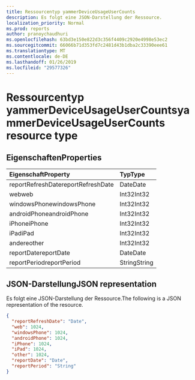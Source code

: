 ```yaml
---
title: Ressourcentyp yammerDeviceUsageUserCounts
description: Es folgt eine JSON-Darstellung der Ressource.
localization_priority: Normal
ms.prod: reports
author: pranoychaudhuri
ms.openlocfilehash: 63bd3e150e822d3c356f4409c2920e4998e53ec2
ms.sourcegitcommit: 66066b71d353fd7c2481d43b1dba2c33390eee61
ms.translationtype: MT
ms.contentlocale: de-DE
ms.lasthandoff: 01/26/2019
ms.locfileid: "29577326"
---
```

# <a name="yammerdeviceusageusercounts-resource-type"></a><span data-ttu-id="270d1-103">Ressourcentyp yammerDeviceUsageUserCounts</span><span class="sxs-lookup"><span data-stu-id="270d1-103">yammerDeviceUsageUserCounts resource type</span></span>

## <a name="properties"></a><span data-ttu-id="270d1-104">Eigenschaften</span><span class="sxs-lookup"><span data-stu-id="270d1-104">Properties</span></span>

| <span data-ttu-id="270d1-105">Eigenschaft</span><span class="sxs-lookup"><span data-stu-id="270d1-105">Property</span></span>          | <span data-ttu-id="270d1-106">Typ</span><span class="sxs-lookup"><span data-stu-id="270d1-106">Type</span></span>   |
| :---------------- | :----- |
| <span data-ttu-id="270d1-107">reportRefreshDate</span><span class="sxs-lookup"><span data-stu-id="270d1-107">reportRefreshDate</span></span> | <span data-ttu-id="270d1-108">Date</span><span class="sxs-lookup"><span data-stu-id="270d1-108">Date</span></span>   |
| <span data-ttu-id="270d1-109">web</span><span class="sxs-lookup"><span data-stu-id="270d1-109">web</span></span>               | <span data-ttu-id="270d1-110">Int32</span><span class="sxs-lookup"><span data-stu-id="270d1-110">Int32</span></span>  |
| <span data-ttu-id="270d1-111">windowsPhone</span><span class="sxs-lookup"><span data-stu-id="270d1-111">windowsPhone</span></span>      | <span data-ttu-id="270d1-112">Int32</span><span class="sxs-lookup"><span data-stu-id="270d1-112">Int32</span></span>  |
| <span data-ttu-id="270d1-113">androidPhone</span><span class="sxs-lookup"><span data-stu-id="270d1-113">androidPhone</span></span>      | <span data-ttu-id="270d1-114">Int32</span><span class="sxs-lookup"><span data-stu-id="270d1-114">Int32</span></span>  |
| <span data-ttu-id="270d1-115">iPhone</span><span class="sxs-lookup"><span data-stu-id="270d1-115">iPhone</span></span>            | <span data-ttu-id="270d1-116">Int32</span><span class="sxs-lookup"><span data-stu-id="270d1-116">Int32</span></span>  |
| <span data-ttu-id="270d1-117">iPad</span><span class="sxs-lookup"><span data-stu-id="270d1-117">iPad</span></span>              | <span data-ttu-id="270d1-118">Int32</span><span class="sxs-lookup"><span data-stu-id="270d1-118">Int32</span></span>  |
| <span data-ttu-id="270d1-119">andere</span><span class="sxs-lookup"><span data-stu-id="270d1-119">other</span></span>             | <span data-ttu-id="270d1-120">Int32</span><span class="sxs-lookup"><span data-stu-id="270d1-120">Int32</span></span>  |
| <span data-ttu-id="270d1-121">reportDate</span><span class="sxs-lookup"><span data-stu-id="270d1-121">reportDate</span></span>        | <span data-ttu-id="270d1-122">Date</span><span class="sxs-lookup"><span data-stu-id="270d1-122">Date</span></span>   |
| <span data-ttu-id="270d1-123">reportPeriod</span><span class="sxs-lookup"><span data-stu-id="270d1-123">reportPeriod</span></span>      | <span data-ttu-id="270d1-124">String</span><span class="sxs-lookup"><span data-stu-id="270d1-124">String</span></span> |

## <a name="json-representation"></a><span data-ttu-id="270d1-125">JSON-Darstellung</span><span class="sxs-lookup"><span data-stu-id="270d1-125">JSON representation</span></span>

<span data-ttu-id="270d1-126">Es folgt eine JSON-Darstellung der Ressource.</span><span class="sxs-lookup"><span data-stu-id="270d1-126">The following is a JSON representation of the resource.</span></span>

<!-- {
  "blockType": "resource",
  "@odata.type": "microsoft.graph.yammerDeviceUsageUserCounts"
} -->

```json
{
  "reportRefreshDate": "Date", 
  "web": 1024, 
  "windowsPhone": 1024, 
  "androidPhone": 1024, 
  "iPhone": 1024, 
  "iPad": 1024, 
  "other": 1024, 
  "reportDate": "Date", 
  "reportPeriod": "String"
}
```
